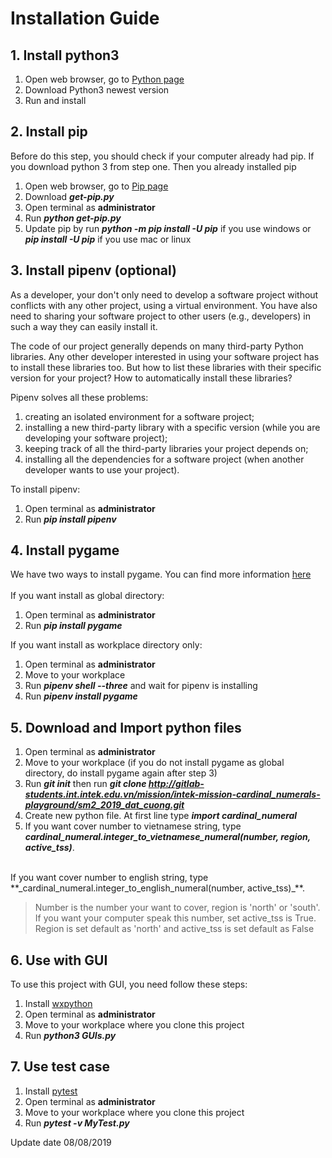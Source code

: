 # Installation Guide

## 1. Install python3
1. Open web browser, go to [Python page](https://www.python.org/)
2. Download Python3 newest version
3. Run and install

## 2. Install pip
Before do this step, you should check if your computer already had pip. If you download python 3 from
step one. Then you already installed pip
1. Open web browser, go to [Pip page](https://pip.pypa.io/en/stable/)
2. Download __*get-pip.py*__
3. Open terminal as __administrator__
4. Run __*python get-pip.py*__
5. Update pip by run __*python -m pip install -U pip*__ if you use windows or __*pip install -U pip*__ 
if you use mac or linux

## 3. Install pipenv (optional)
As a developer, your don't only need to develop a software project without conflicts with any other project, using a virtual environment. You have also need to sharing your software project to other users (e.g., developers) in such a way they can easily install it.

The code of our project generally depends on many third-party Python libraries. Any other developer interested in using your software project has to install these libraries too. But how to list these libraries with their specific version for your project? How to automatically install these libraries?

Pipenv solves all these problems:
1. creating an isolated environment for a software project;
2. installing a new third-party library with a specific version (while you are developing your software project);
3. keeping track of all the third-party libraries your project depends on;
4. installing all the dependencies for a software project (when another developer wants to use your project).

To install pipenv:
1. Open terminal as __administrator__
2. Run __*pip install pipenv*__

## 4. Install pygame
We have two ways to install pygame. You can find more information [here](https://www.pygame.org/news)
<br />
<br />If you want install as global directory:
1. Open terminal as __administrator__
2. Run __*pip install pygame*__ 

If you want install as workplace directory only:
1. Open terminal as __administrator__
2. Move to your workplace
3. Run __*pipenv shell --three*__ and wait for pipenv is installing
4. Run __*pipenv install pygame*__

## 5. Download and Import python files
1. Open terminal as __administrator__
2. Move to your workplace 
(if you  do not install pygame as global directory, do install pygame again after step 3)
3. Run __*git init*__ then run **_git clone 
http://gitlab-students.int.intek.edu.vn/mission/intek-mission-cardinal_numerals-playground/sm2_2019_dat_cuong.git_**
4. Create new python file. At first line type **_import cardinal_numeral_**
5. If you want cover number to vietnamese string, 
type **_cardinal_numeral.integer_to_vietnamese_numeral(number, region, active_tss)_**.
<br />
If you want cover number to english string, 
type **_cardinal_numeral.integer_to_english_numeral(number, active_tss)_**.

> Number is the number your want to cover, region is 'north' or 'south'.
>If you want your computer speak this number, set active_tss is True.
><br />Region is set default as 'north' and active_tss is set default as False

## 6. Use with GUI
To use this project with GUI, you need follow these steps:
1. Install [wxpython](https://wxpython.org/)
2. Open terminal as __administrator__
3. Move to your workplace where you clone this project
4. Run __*python3 GUIs.py*__

## 7. Use test case
1. Install [pytest](https://docs.pytest.org/en/latest/contents.html)
2. Open terminal as __administrator__
3. Move to your workplace where you clone this project
4. Run __*pytest -v MyTest.py*__

Update date 08/08/2019


